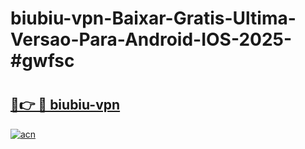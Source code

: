 # biubiu-vpn-Baixar-Gratis-Ultima-Versao-Para-Android-IOS-2025-#gwfsc

# <h2><a href="https://ainizakaria.my?title=biubiu-vpn&ref=22M">🔗👉 🔴 biubiu-vpn</a></h2>

[![acn](https://github.com/user-attachments/assets/0f9c940e-d8b0-45ae-aac7-cd30a18b3e1c)](https://ainizakaria.my?title=biubiu-vpn&ref=22M)

